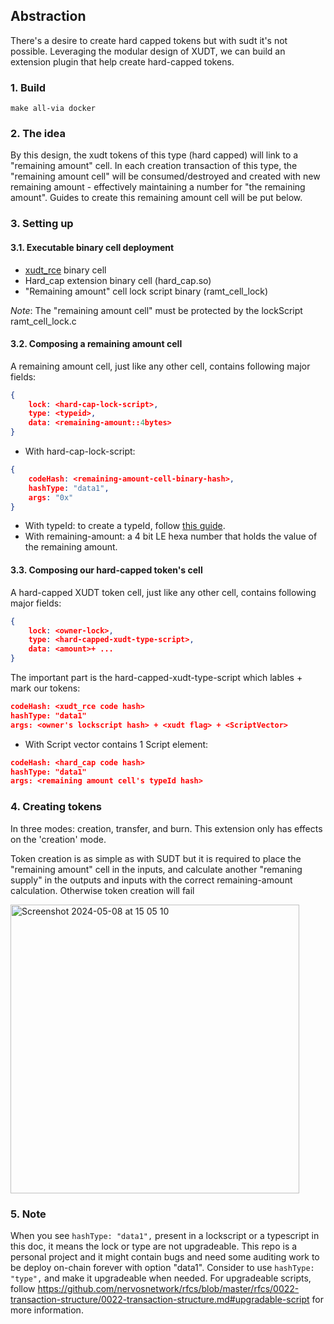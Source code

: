 ## Abstraction
There's a desire to create hard capped tokens but with sudt it's not possible. Leveraging the modular design of XUDT, we can build an extension plugin that help create hard-capped tokens.

### 1. Build

`make all-via docker`

### 2. The idea
By this design, the xudt tokens of this type (hard capped) will link to a "remaining amount" cell. In each creation transaction of this type, the "remaining amount cell" will be consumed/destroyed and created with new remaining amount - effectively maintaining a number for "the remaining amount". Guides to create this remaining amount cell will be put below.

### 3. Setting up
#### 3.1. Executable binary cell deployment
- [xudt_rce](https://github.com/nervosnetwork/ckb-production-scripts/blob/master/c/xudt_rce.c) binary cell
- Hard_cap extension binary cell (hard_cap.so)
- "Remaining amount" cell lock script binary (ramt_cell_lock)

*Note*: The "remaining amount cell" must be protected by the lockScript ramt_cell_lock.c

#### 3.2. Composing a remaining amount cell
A remaining amount cell, just like any other cell, contains following major fields:
```json
{
    lock: <hard-cap-lock-script>,
    type: <typeid>,
    data: <remaining-amount::4bytes>
}
```
- With hard-cap-lock-script:
```json
{
    codeHash: <remaining-amount-cell-binary-hash>,
    hashType: "data1",
    args: "0x"
}
```
- With typeId: to create a typeId, follow [this guide](https://github.com/nervosnetwork/rfcs/blob/master/rfcs/0022-transaction-structure/0022-transaction-structure.md#type-id).
- With remaining-amount: a 4 bit LE hexa number that holds the value of the remaining amount.

#### 3.3. Composing our hard-capped token's cell
A hard-capped XUDT token cell, just like any other cell, contains following major fields:

```json
{
    lock: <owner-lock>,
    type: <hard-capped-xudt-type-script>,
    data: <amount>+ ...
}
```

The important part is the hard-capped-xudt-type-script which lables + mark our tokens:
```json
codeHash: <xudt_rce code hash>
hashType: "data1"
args: <owner's lockscript hash> + <xudt flag> + <ScriptVector>
```

- With Script vector contains 1 Script element:
```json
codeHash: <hard_cap code hash>
hashType: "data1"
args: <remaining amount cell's typeId hash>
```

### 4. Creating tokens
In three modes: creation, transfer, and burn. This extension only has effects on the 'creation' mode.

Token creation is as simple as with SUDT but it is required to place the "remaining amount" cell in the inputs, and calculate another "remaning supply" in the outputs and inputs with the correct remaining-amount calculation. Otherwise token creation will fail

<img width="462" alt="Screenshot 2024-05-08 at 15 05 10" src="https://github.com/tea2x/ckb-xudt-extension-plugins/assets/70423834/16a2d9aa-ddfb-485a-975a-55866f49bf98">

### 5. Note
When you see `hashType: "data1",` present in a lockscript or a typescript in this doc, it means the lock or type are not upgradeable. This repo is a personal project and it might contain bugs and need some auditing work to be deploy on-chain forever with option "data1". Consider to use `hashType: "type",` and make it upgradeable when needed. For upgradeable scripts, follow https://github.com/nervosnetwork/rfcs/blob/master/rfcs/0022-transaction-structure/0022-transaction-structure.md#upgradable-script for more information. 
